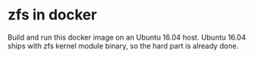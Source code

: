 # zfs in docker

Build and run this docker image on an Ubuntu 16.04 host.
Ubuntu 16.04 ships with zfs kernel module binary, so the hard part is already done.
